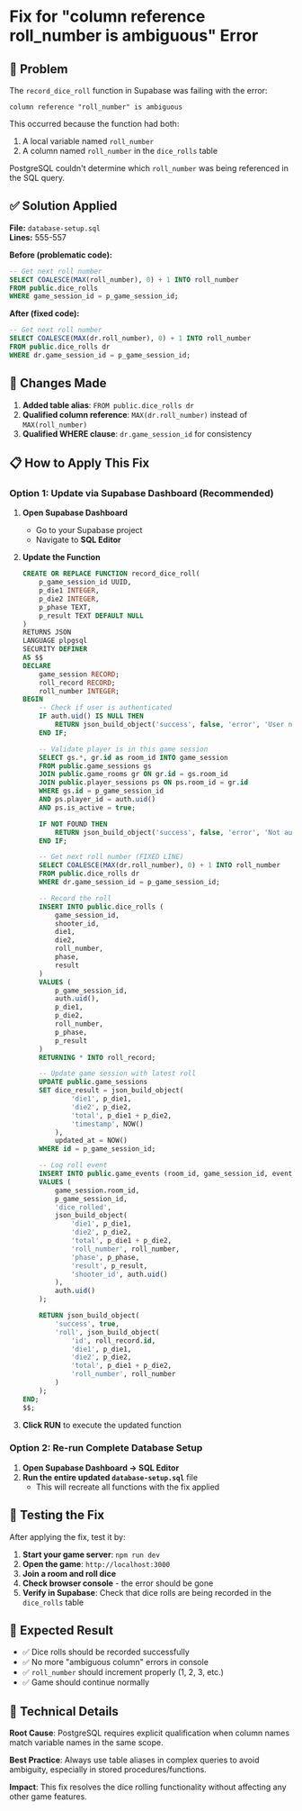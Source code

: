 # Fix for "column reference roll_number is ambiguous" Error

## 🐛 Problem
The `record_dice_roll` function in Supabase was failing with the error:
```
column reference "roll_number" is ambiguous
```

This occurred because the function had both:
1. A local variable named `roll_number`
2. A column named `roll_number` in the `dice_rolls` table

PostgreSQL couldn't determine which `roll_number` was being referenced in the SQL query.

## ✅ Solution Applied

**File:** `database-setup.sql`  
**Lines:** 555-557

**Before (problematic code):**
```sql
-- Get next roll number
SELECT COALESCE(MAX(roll_number), 0) + 1 INTO roll_number
FROM public.dice_rolls
WHERE game_session_id = p_game_session_id;
```

**After (fixed code):**
```sql
-- Get next roll number
SELECT COALESCE(MAX(dr.roll_number), 0) + 1 INTO roll_number
FROM public.dice_rolls dr
WHERE dr.game_session_id = p_game_session_id;
```

## 🔧 Changes Made

1. **Added table alias**: `FROM public.dice_rolls dr`
2. **Qualified column reference**: `MAX(dr.roll_number)` instead of `MAX(roll_number)`
3. **Qualified WHERE clause**: `dr.game_session_id` for consistency

## 📋 How to Apply This Fix

### Option 1: Update via Supabase Dashboard (Recommended)

1. **Open Supabase Dashboard**
   - Go to your Supabase project
   - Navigate to **SQL Editor**

2. **Update the Function**
   ```sql
   CREATE OR REPLACE FUNCTION record_dice_roll(
       p_game_session_id UUID,
       p_die1 INTEGER,
       p_die2 INTEGER,
       p_phase TEXT,
       p_result TEXT DEFAULT NULL
   )
   RETURNS JSON
   LANGUAGE plpgsql
   SECURITY DEFINER
   AS $$
   DECLARE
       game_session RECORD;
       roll_record RECORD;
       roll_number INTEGER;
   BEGIN
       -- Check if user is authenticated
       IF auth.uid() IS NULL THEN
           RETURN json_build_object('success', false, 'error', 'User not authenticated');
       END IF;

       -- Validate player is in this game session
       SELECT gs.*, gr.id as room_id INTO game_session
       FROM public.game_sessions gs
       JOIN public.game_rooms gr ON gr.id = gs.room_id
       JOIN public.player_sessions ps ON ps.room_id = gr.id
       WHERE gs.id = p_game_session_id 
       AND ps.player_id = auth.uid() 
       AND ps.is_active = true;

       IF NOT FOUND THEN
           RETURN json_build_object('success', false, 'error', 'Not authorized for this game session');
       END IF;

       -- Get next roll number (FIXED LINE)
       SELECT COALESCE(MAX(dr.roll_number), 0) + 1 INTO roll_number
       FROM public.dice_rolls dr
       WHERE dr.game_session_id = p_game_session_id;

       -- Record the roll
       INSERT INTO public.dice_rolls (
           game_session_id,
           shooter_id,
           die1,
           die2,
           roll_number,
           phase,
           result
       )
       VALUES (
           p_game_session_id,
           auth.uid(),
           p_die1,
           p_die2,
           roll_number,
           p_phase,
           p_result
       )
       RETURNING * INTO roll_record;

       -- Update game session with latest roll
       UPDATE public.game_sessions
       SET dice_result = json_build_object(
               'die1', p_die1,
               'die2', p_die2,
               'total', p_die1 + p_die2,
               'timestamp', NOW()
           ),
           updated_at = NOW()
       WHERE id = p_game_session_id;

       -- Log roll event
       INSERT INTO public.game_events (room_id, game_session_id, event_type, event_data, created_by)
       VALUES (
           game_session.room_id,
           p_game_session_id,
           'dice_rolled',
           json_build_object(
               'die1', p_die1,
               'die2', p_die2,
               'total', p_die1 + p_die2,
               'roll_number', roll_number,
               'phase', p_phase,
               'result', p_result,
               'shooter_id', auth.uid()
           ),
           auth.uid()
       );

       RETURN json_build_object(
           'success', true,
           'roll', json_build_object(
               'id', roll_record.id,
               'die1', p_die1,
               'die2', p_die2,
               'total', p_die1 + p_die2,
               'roll_number', roll_number
           )
       );
   END;
   $$;
   ```

3. **Click RUN** to execute the updated function

### Option 2: Re-run Complete Database Setup

1. **Open Supabase Dashboard → SQL Editor**
2. **Run the entire updated `database-setup.sql`** file
   - This will recreate all functions with the fix applied

## 🧪 Testing the Fix

After applying the fix, test it by:

1. **Start your game server**: `npm run dev`
2. **Open the game**: `http://localhost:3000`
3. **Join a room and roll dice**
4. **Check browser console** - the error should be gone
5. **Verify in Supabase**: Check that dice rolls are being recorded in the `dice_rolls` table

## 🎯 Expected Result

- ✅ Dice rolls should be recorded successfully
- ✅ No more "ambiguous column" errors in console
- ✅ `roll_number` should increment properly (1, 2, 3, etc.)
- ✅ Game should continue normally

## 📝 Technical Details

**Root Cause**: PostgreSQL requires explicit qualification when column names match variable names in the same scope.

**Best Practice**: Always use table aliases in complex queries to avoid ambiguity, especially in stored procedures/functions.

**Impact**: This fix resolves the dice rolling functionality without affecting any other game features.